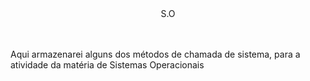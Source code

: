 <center>S.O</center><br><br>

Aqui armazenarei alguns dos métodos de chamada de sistema, para a atividade da matéria de Sistemas Operacionais
